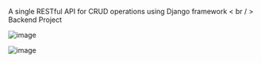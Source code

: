 A single RESTful API for CRUD operations using Django framework < br / >
Backend Project



![image](https://github.com/user-attachments/assets/baeebfda-62d9-4aec-8442-07ed0396ca46)

![image](https://github.com/user-attachments/assets/0c4b9520-3e20-4ea4-8785-55d08d0f8a95)
